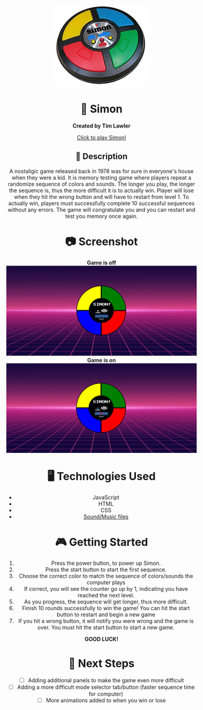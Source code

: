 <div align="center" id="banner">
  <img src="/images/SimonGame.jpg"
</div>

# 🎲 Simon
**Created by Tim Lawler**

[Click to play Simon!](https://tlawler1986.github.io/Simon)

## 📘 Description
A nostaligic game released back in 1978 was for sure in everyone's house when they were a kid.  It is memory testing game where players repeat a randomize sequence of colors and sounds.  The longer you play, the longer the sequence is, thus the more difficult it is to actually win.  Player will lose when they hit the wrong button and will have to restart from level 1.  To actually win, players must successfully complete 10 successful sequences without any errors.  The game will congratulate you and you can restart and test you memory once again.

# 📷 Screenshot

**Game is off** <img src="/images/SimonOff.png" alt="screenshot">
**Game is on** <img src="/images/SimonOn.png" alt="screenshot">

# 🖥️ Technologies Used

- JavaScript
- HTML
- CSS
- [Sound/Music files](https://www.myinstants.com)

# 🎮 Getting Started
1. Press the power button, to power up Simon.
2. Press the start button to start the first sequence.
3. Choose the correct color to match the sequence of colors/sounds the computer plays
4. If correct, you will see the counter go up by 1, indicating you have reached the next level.
5. As you progress, the sequence will get longer, thus more difficult.
6. Finish 10 rounds successfully to win the game!  You can hit the start button to restart and begin a new game
7. If you hit a wrong button, it will notify you were wrong and the game is over.  You must hit the start button to start a new game.
<p align= "center"><strong>GOOD LUCK!</strong></p>  

# 🚀 Next Steps

- [  ] Adding additional panels to make the game even more difficult
- [  ] Adding a more difficult mode selector tab/button (faster sequence time for computer)
- [  ] More animations added to when you win or lose
